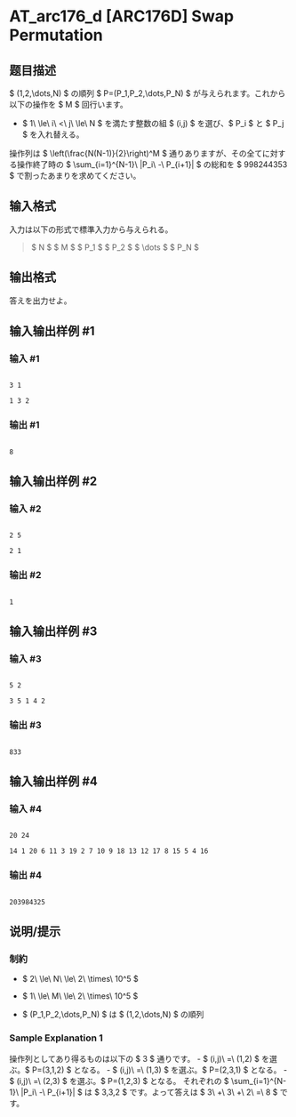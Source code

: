 # AT_arc176_d [ARC176D] Swap Permutation

## 题目描述

[problemUrl]: https://atcoder.jp/contests/arc176/tasks/arc176_d

$ (1,2,\dots,N) $ の順列 $ P=(P_1,P_2,\dots,P_N) $ が与えられます。これから以下の操作を $ M $ 回行います。

- $ 1\ \le\ i\ <\ j\ \le\ N $ を満たす整数の組 $ (i,j) $ を選び、$ P_i $ と $ P_j $ を入れ替える。
 
操作列は $ \left(\frac{N(N-1)}{2}\right)^M $ 通りありますが、その全てに対する操作終了時の $ \sum_{i=1}^{N-1}\ |P_i\ -\ P_{i+1}| $ の総和を $ 998244353 $ で割ったあまりを求めてください。

## 输入格式

入力は以下の形式で標準入力から与えられる。

> $ N $ $ M $ $ P_1 $ $ P_2 $ $ \dots $ $ P_N $

## 输出格式

答えを出力せよ。

## 输入输出样例 #1

### 输入 #1

```
3 1
1 3 2
```

### 输出 #1

```
8
```

## 输入输出样例 #2

### 输入 #2

```
2 5
2 1
```

### 输出 #2

```
1
```

## 输入输出样例 #3

### 输入 #3

```
5 2
3 5 1 4 2
```

### 输出 #3

```
833
```

## 输入输出样例 #4

### 输入 #4

```
20 24
14 1 20 6 11 3 19 2 7 10 9 18 13 12 17 8 15 5 4 16
```

### 输出 #4

```
203984325
```

## 说明/提示

### 制約

- $ 2\ \le\ N\ \le\ 2\ \times\ 10^5 $
- $ 1\ \le\ M\ \le\ 2\ \times\ 10^5 $
- $ (P_1,P_2,\dots,P_N) $ は $ (1,2,\dots,N) $ の順列
 
### Sample Explanation 1

操作列としてあり得るものは以下の $ 3 $ 通りです。 - $ (i,j)\ =\ (1,2) $ を選ぶ。$ P=(3,1,2) $ となる。 - $ (i,j)\ =\ (1,3) $ を選ぶ。$ P=(2,3,1) $ となる。 - $ (i,j)\ =\ (2,3) $ を選ぶ。$ P=(1,2,3) $ となる。 それぞれの $ \sum_{i=1}^{N-1}\ |P_i\ -\ P_{i+1}| $ は $ 3,3,2 $ です。よって答えは $ 3\ +\ 3\ +\ 2\ =\ 8 $ です。